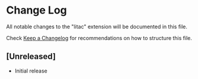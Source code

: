 # Change Log

All notable changes to the "litac" extension will be documented in this file.

Check [Keep a Changelog](http://keepachangelog.com/) for recommendations on how to structure this file.

## [Unreleased]

- Initial release